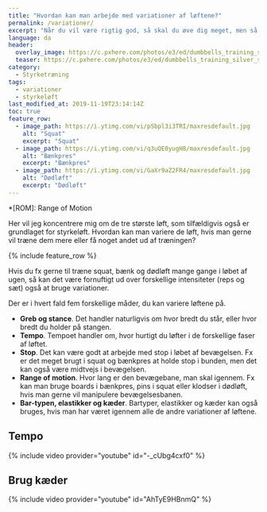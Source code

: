 ```yaml
---
title: "Hvordan kan man arbejde med variationer af løftene?"
permalink: /variationer/
excerpt: "Når du vil være rigtig god, så skal du øve dig meget, men så kan du få brug for variationer for at kunne holde til det. Hvordan kan du arbejde med variationer i løftene?"
language: da
header:
  overlay_image: https://c.pxhere.com/photos/e3/ed/dumbbells_training_silver_sports_force_mussels_body_building-600719.jpg!d
  teaser: https://c.pxhere.com/photos/e3/ed/dumbbells_training_silver_sports_force_mussels_body_building-600719.jpg!d
category:
  - Styrketræning
tags:
  - variationer
  - styrkeløft
last_modified_at: 2019-11-19T23:14:14Z
toc: true
feature_row:
  - image_path: https://i.ytimg.com/vi/pSbpl3i3TRI/maxresdefault.jpg
    alt: "Squat"
    excerpt: "Squat"
  - image_path: https://i.ytimg.com/vi/q3uQE0yugH8/maxresdefault.jpg
    alt: "Bænkpres"
    excerpt: "Bænkpres"
  - image_path: https://i.ytimg.com/vi/GaXr9aZ2FR4/maxresdefault.jpg
    alt: "Dødløft"
    excerpt: "Dødløft"
---
```


*[ROM]: Range of Motion

Her vil jeg koncentrere mig om de tre største løft, som tilfældigvis også er grundlaget for styrkeløft. Hvordan kan man variere de løft, hvis man gerne vil træne dem mere eller få noget andet ud af træningen?

{% include feature_row %}

Hvis du fx gerne til træne squat, bænk og dødløft mange gange i løbet af ugen, så kan det være fornuftigt ud over forskellige intensiteter (reps og sæt) også at bruge variationer.

Der er i hvert fald fem forskellige måder, du kan variere løftene på. 

- **Greb og stance**. Det handler naturligvis om hvor bredt du står, eller hvor bredt du holder på stangen.
- **Tempo**. Tempoet handler om, hvor hurtigt du løfter i de forskellige faser af løftet.
- **Stop**. Det kan være godt at arbejde med stop i løbet af bevægelsen. Fx er det meget brugt i squat og bænkpres at holde stop i bunden, men det kan også være midtvejs i bevægelsen.
- **Range of motion**. Hvor lang er den bevægebane, man skal igennem. Fx kan man bruge boards i bænkpres, pins i squat eller klodser i dødløft, hvis man gerne vil manipulere bevægelsesbanen.
- **Bar-typen, elastikker og kæder**. Bartyper, elastikker og kæder kan også bruges, hvis man har været igennem alle de andre variationer af løftene.

## Tempo

{% include video provider="youtube" id="-_cUbg4cxf0" %}

## Brug kæder

{% include video provider="youtube" id="AhTyE9HBnmQ" %}
